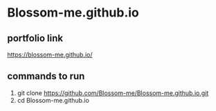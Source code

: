 # Blossom-me.github.io

## portfolio link 
https://blossom-me.github.io/

## commands to run
1. git clone https://github.com/Blossom-me/Blossom-me.github.io.git
2. cd Blossom-me.github.io
